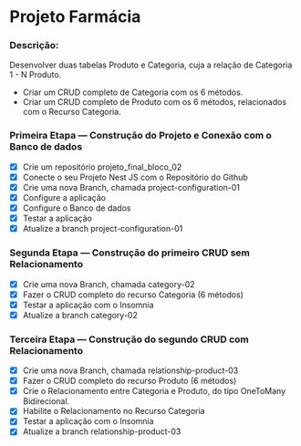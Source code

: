 # Projeto Farmácia

### Descrição:

Desenvolver duas tabelas Produto e Categoria, cuja a relação de Categoria 1 - N Produto.

-   Criar um CRUD completo de Categoria com os 6 métodos.
-   Criar um CRUD completo de Produto com os 6 métodos, relacionados com o Recurso Categoria.

### Primeira Etapa — Construção do Projeto e Conexão com o Banco de dados

-   [x] Crie um repositório projeto_final_bloco_02
-   [x] Conecte o seu Projeto Nest JS com o Repositório do Github
-   [x] Crie uma nova Branch, chamada project-configuration-01
-   [x] Configure a aplicação
-   [x] Configure o Banco de dados
-   [x] Testar a aplicação
-   [x] Atualize a branch project-configuration-01

### Segunda Etapa — Construção do primeiro CRUD sem Relacionamento

-   [x] Crie uma nova Branch, chamada category-02
-   [x] Fazer o CRUD completo do recurso Categoria (6 métodos)
-   [x] Testar a aplicação com o Insomnia
-   [x] Atualize a branch category-02

### Terceira Etapa — Construção do segundo CRUD com Relacionamento

-   [x] Crie uma nova Branch, chamada relationship-product-03
-   [x] Fazer o CRUD completo do recurso Produto (6 métodos)
-   [x] Crie o Relacionamento entre Categoria e Produto, do tipo OneToMany Bidirecional.
-   [x] Habilite o Relacionamento no Recurso Categoria
-   [x] Testar a aplicação com o Insomnia
-   [x] Atualize a branch relationship-product-03

